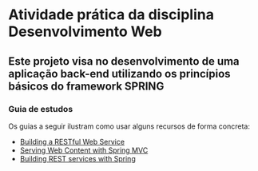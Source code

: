 # Atividade prática da disciplina **Desenvolvimento Web**

## Este projeto visa no desenvolvimento de uma aplicação back-end utilizando os princípios básicos do framework SPRING 

### Guia de estudos
Os guias a seguir ilustram como usar alguns recursos de forma concreta:

* [Building a RESTful Web Service](https://spring.io/guides/gs/rest-service/)
* [Serving Web Content with Spring MVC](https://spring.io/guides/gs/serving-web-content/)
* [Building REST services with Spring](https://spring.io/guides/tutorials/bookmarks/)